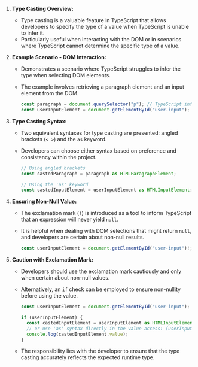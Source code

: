 1. **Type Casting Overview:**

   - Type casting is a valuable feature in TypeScript that allows developers to specify the type of a value when TypeScript is unable to infer it.
   - Particularly useful when interacting with the DOM or in scenarios where TypeScript cannot determine the specific type of a value.

2. **Example Scenario - DOM Interaction:**

   - Demonstrates a scenario where TypeScript struggles to infer the type when selecting DOM elements.
   - The example involves retrieving a paragraph element and an input element from the DOM.

     ```typescript
     const paragraph = document.querySelector("p"); // TypeScript infers type as 'HTMLParagraphElement | null'
     const userInputElement = document.getElementById("user-input"); // TypeScript infers type as 'HTMLElement | null'
     ```

3. **Type Casting Syntax:**

   - Two equivalent syntaxes for type casting are presented: angled brackets (`< >`) and the `as` keyword.
   - Developers can choose either syntax based on preference and consistency within the project.

     ```typescript
     // Using angled brackets
     const castedParagraph = paragraph as HTMLParagraphElement;

     // Using the 'as' keyword
     const castedInputElement = userInputElement as HTMLInputElement;
     ```

4. **Ensuring Non-Null Value:**

   - The exclamation mark (`!`) is introduced as a tool to inform TypeScript that an expression will never yield `null`.
   - It is helpful when dealing with DOM selections that might return `null`, and developers are certain about non-null results.

     ```typescript
     const userInputElement = document.getElementById("user-input")!; // Non-null assertion
     ```

5. **Caution with Exclamation Mark:**

   - Developers should use the exclamation mark cautiously and only when certain about non-null values.
   - Alternatively, an `if` check can be employed to ensure non-nullity before using the value.

     ```typescript
     const userInputElement = document.getElementById("user-input");

     if (userInputElement) {
       const castedInputElement = userInputElement as HTMLInputElement;
       // or use 'as' syntax directly in the value access: (userInputElement as HTMLInputElement).value
       console.log(castedInputElement.value);
     }
     ```

   - The responsibility lies with the developer to ensure that the type casting accurately reflects the expected runtime type.
